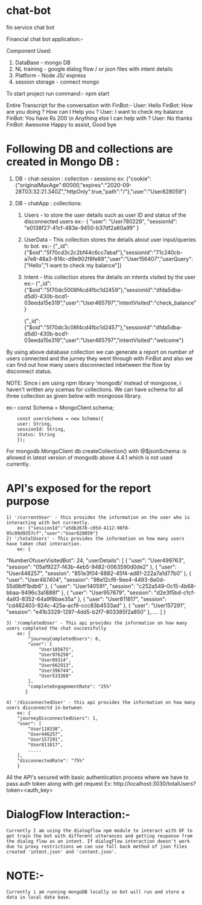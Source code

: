 # chat-bot
fin service chat bot

Financial chat bot application:-

Component Used:
1) DataBase - mongo DB
2) NL training - google dialog flow / or json files with intent details
3) Platform - Node JS/ express
4) session storage - connect mongo

To start project run command:- npm start

Entire Transcript for the conversation with FinBot:-
User: Hello
FinBot: How are you doing ?  How can I Help you ?
User: I want to check my balance
FinBot: You have Rs 200 \n Anything else I can help with ?
User: No thanks
FinBot: Awesome Happy to assist, Good bye

# Following DB and collections are created in Mongo DB :

1) DB - chat-session :
   collection - sessions
   ex: {"cookie":{"originalMaxAge":60000,"expires":"2020-09-28T03:32:21.340Z","httpOnly":true,"path":"/"},"user":"User828059"}

2) DB - chatApp :
    collections:
    1) Users - to store the user details such as user ID and status of the disconnected users
        ex:- {
                "user": "User780229",
                "sessionId": "e0138f27-41cf-483e-9450-b37df2a60a99"
             }

    2) UserData - This collection stores the details about user input/queries to bot.
        ex:- {"_id":{"$oid":"5f70cd3c2c2bf44c6cc7abaf"},"sessionId":"71c240cb-a7e8-48a3-816c-d9e902f8fe89","user":"User156407","userQuery":["Hello","I want to check my balance"]}

    3) Intent - this collection stores the details on intents visited by the user
        ex:- {"_id":{"$oid":"5f70dc5008f4cd4fbc1d2459"},"sessionId":"dfda5dba-d5d0-430b-bcd1-03eeda15e319","user":"User465797","intentVisited":"check_balance"}

        {"_id":{"$oid":"5f70dc3c08f4cd4fbc1d2457"},"sessionId":"dfda5dba-d5d0-430b-bcd1-03eeda15e319","user":"User465797","intentVisited":"welcome"}

By using above database collection we can generate a report on number of users connected and the jurney they went through with FinBot and also we can find out how many users disconnected inbetween the flow by disconnect status.

NOTE: Since i am using npm library 'mongodb' instead of mongoose, i haven't written any scemas for collections. We can have schema for all three collection as given below with mongoose library.

ex:- const Schema = MongoClient.schema;

        const usersSchema = new Schema({
        user: String,
        sessionId: String,
        status: String
        });
For mongodb.MongoClient db.createCollection() with @$jsonSchema: is allowed in latest version of mongodb above 4.4.1 which is not used currently.

# API's exposed for the report purpose
    
    1) '/currentUser' - this provides the information on the user who is interacting with bot currently.
        ex: {"sessionId":"a5db2678-c05d-4112-98f8-95c09d9357cf","user":"User828059"}
    2) '/totalUsers' - This provides the information on how many users have taken chat interaction.
        ex: {
  "NumberOfuserVisitedBot": 24,
  "userDetails": [
    {
      "user": "User499763",
      "session": "05af9227-f43b-4eb5-9482-0063590d0de2"
    },
    {
      "user": "User446257",
      "session": "851e3f04-8882-45f4-ad81-222a7a1d77b0"
    },
    {
      "user": "User487404",
      "session": "98e12cf6-9ee4-4493-8e0d-55d9bff1bdb6"
    },
    {
      "user": "User140591",
      "session": "c252a549-0c15-4b68-bbaa-9496c3a1888f"
    },
    {
      "user": "User957679",
      "session": "d2e3f5bd-c1cf-4a93-8352-64a9f8bae35a"
    },
    {
      "user": "User811817",
      "session": "cd462403-924c-425a-acf9-ccc83b4533ad"
    },
    {
      "user": "User157291",
      "session": "e41b3329-1297-4dd5-b2f7-803385f2a850"
    },.....
  ]
}

    3) '/completedUser' - This api provides the information on how many users completed the chat successfully
        ex: {
            "journeyCompletedUsers": 6,
            "user": [
                "User185675",
                "User976250",
                "User89314",
                "User662913",
                "User396744",
                "User533268"
            ],
            "completeEngagementRate": "25%"
           }

    4) '/disconnectedUser' - this api provides the information on how many users disconnectd in-between
        ex: {
        "journeyDisconnectedUsers": 1,
        "user": [
            "User118338",
            "User446257",
            "User157291",
            "User811817",
            .....
        ],
        "disconnectedRate": "75%"
        }

All the API's secured with basic authentication process where we have to pass auth token along with get request
Ex: http://localhost:3030/totalUsers?token=<auth_key>

# DialogFlow Interaction:-
    Currently I am using the dialogflow npm module to interact with DF to get train the bot with different utterances and getting response from the dialog flow as an intent. If dialogFlow interaction doesn't work due to proxy restrictions we can use fall back method of json files created 'intent.json' and 'content.json'.

# NOTE:- 
    Currently i am running mongoDB locally so bot will run and store a data in local data base.